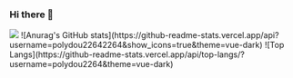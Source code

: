 ### Hi there 👋
<img src="https://img.shields.io/badge/happykevin13953@naver.com-03C75A?style=flat&logo=Naver&logoColor=white"/>
![Anurag's GitHub stats](https://github-readme-stats.vercel.app/api?username=polydou22642264&show_icons=true&theme=vue-dark)
![Top Langs](https://github-readme-stats.vercel.app/api/top-langs/?username=polydou2264&theme=vue-dark)



<!--
**polydou2264/polydou2264** is a ✨ _special_ ✨ repository because its `README.md` (this file) appears on your GitHub profile.

<img src="https://img.shields.io/badge/{내용}-{배경 색깔}?style={스타일}&logo={로고이름}&logoColor={로고 색깔}"/>

Here are some ideas to get you started:

- 🔭 I’m currently working on ...
- 🌱 I’m currently learning ...
- 👯 I’m looking to collaborate on ...
- 🤔 I’m looking for help with ...
- 💬 Ask me about ...
- 📫 How to reach me: ...
- 😄 Pronouns: ...
- ⚡ Fun fact: ...
-->
